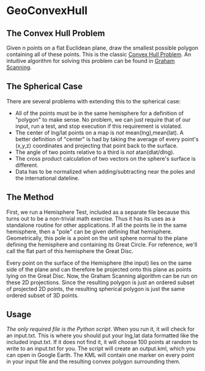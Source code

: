 GeoConvexHull
=============

## The Convex Hull Problem

Given n points on a flat Euclidean plane, draw the smallest possible polygon containing all of these points. This is the classic [Convex Hull Problem](http://en.wikipedia.org/wiki/Convex_hull). An intuitive algorithm for solving this problem can be found in [Graham Scanning](http://en.wikipedia.org/wiki/Graham_scan).

## The Spherical Case

There are several problems with extending this to the spherical case:  
- All of the points must be in the same hemisphere for a definition of "polygon" to make sense. No problem, we can just require that of our input, run a test, and stop execution if this requirement is violated.  
- The center of lng/lat points on a map is *not* mean(lng),mean(lat). A better definition of "center" is had by taking the average of every point's (x,y,z) coordinates and projecting that point back to the surface.  
- The angle of two points relative to a third is *not* atan(dlat/dlng).  
- The cross product calculation of two vectors on the sphere's surface is different.  
- Data has to be normalized when adding/subtracting near the poles and the international dateline.  

## The Method

First, we run a Hemisphere Test, included as a separate file because this turns out to be a non-trivial math exercise. Thus it has its uses as a standalone routine for other applications. If all the points lie in the same hemisphere, then a "pole" can be given defining that hemisphere. Geometrically, this pole is a point on the unit sphere normal to the plane defining the hemisphere and containing its Great Circle. For reference, we'll call the flat part of this hemisphere the Great Disc.

Every point on the surface of the Hemisphere (the input) lies on the same side of the plane and can therefore be projected onto this plane as points lying on the Great Disc. Now, the Graham Scanning algorithm can be run on these 2D projections. Since the resulting polygon is just an ordered subset of projected 2D points, the resulting spherical polygon is just the same ordered subset of 3D points.

## Usage

*The only required file is the Python script*. When you run it, it will check for an input.txt. This is where you should put your lng,lat data formatted like the included input.txt. If it does not find it, it will choose 100 points at random to write to an input.txt for you. The script will create an output.kml, which you can open in Google Earth. The KML will contain one marker on every point in your input file and the resulting convex polygon surrounding them.
